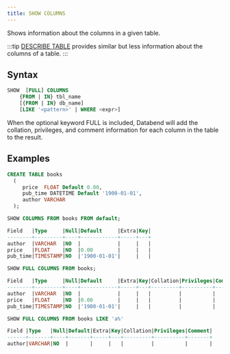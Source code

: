 ```yaml
---
title: SHOW COLUMNS
---
```


Shows information about the columns in a given table.

:::tip
[DESCRIBE TABLE](50-describe-table.md) provides similar but less information about the columns of a table. 
:::

## Syntax

```sql
SHOW  [FULL] COLUMNS
    {FROM | IN} tbl_name
    [{FROM | IN} db_name]
    [LIKE '<pattern>' | WHERE <expr>]
```

When the optional keyword FULL is included, Databend will add the collation, privileges, and comment information for each column in the table to the result.

## Examples

```sql
CREATE TABLE books
  (
     price  FLOAT Default 0.00,
     pub_time DATETIME Default '1900-01-01',
     author VARCHAR
  ); 

SHOW COLUMNS FROM books FROM default;

Field   |Type     |Null|Default     |Extra|Key|
--------+---------+----+------------+-----+---+
author  |VARCHAR  |NO  |            |     |   |
price   |FLOAT    |NO  |0.00        |     |   |
pub_time|TIMESTAMP|NO  |'1900-01-01'|     |   |

SHOW FULL COLUMNS FROM books;

Field   |Type     |Null|Default     |Extra|Key|Collation|Privileges|Comment|
--------+---------+----+------------+-----+---+---------+----------+-------+
author  |VARCHAR  |NO  |            |     |   |         |          |       |
price   |FLOAT    |NO  |0.00        |     |   |         |          |       |
pub_time|TIMESTAMP|NO  |'1900-01-01'|     |   |         |          |       | 

SHOW FULL COLUMNS FROM books LIKE 'a%'

Field |Type   |Null|Default|Extra|Key|Collation|Privileges|Comment|
------+-------+----+-------+-----+---+---------+----------+-------+
author|VARCHAR|NO  |       |     |   |         |          |       |
```